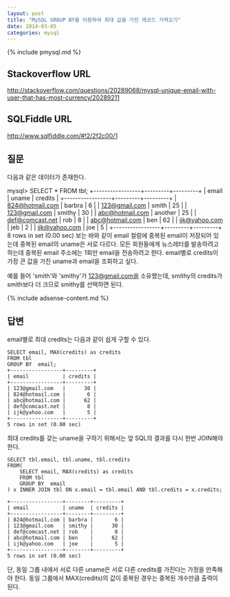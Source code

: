 ```yaml
---
layout: post
title: "MySQL GROUP BY를 이용하여 최대 값을 가진 레코드 가져오기"
date: 2014-03-05 
categories: mysql
---
```


{% include pmysql.md %}

## Stackoverflow URL

http://stackoverflow.com/questions/20289068/mysql-unique-email-with-user-that-has-most-currency/20289211

## SQLFiddle URL

http://www.sqlfiddle.com/#!2/2f2c00/1

## 질문

다음과 같은 데이터가 존재한다.

mysql> SELECT * FROM tbl;
+-----------------+---------+---------+
| email           | uname   | credits |
+-----------------+---------+---------+
| 824@hotmail.com | barbra  |       6 |
| 123@gmail.com   | smith   |      25 |
| 123@gmail.com   | smithy  |      30 |
| abc@hotmail.com | another |      25 |
| def@comcast.net | rob     |       8 |
| abc@hotmail.com | ben     |      62 |
| ijk@yahoo.com   | jeb     |       2 |
| ijk@yahoo.com   | joe     |       5 |
+-----------------+---------+---------+
8 rows in set (0.00 sec)
보는 바와 같이 email 컬럼에 중복된 email이 저장되어 있는데 중복된 email의 uname은 서로 다르다. 모든 회원들에게 뉴스레터를 발송하려고 하는데 중복된 email 주소에는 1회만 email을 전송하려고 한다. email별로 credits이 가장 큰 값을 가진 uname과 email을 조회하고 싶다.

예를 들어 'smith'와 'smithy'가 123@gmail.com을 소유했는데, smithy의 credits가 smith보다 더 크므로 smithy를 선택하면 된다.

{% include adsense-content.md %}

## 답변

email별로 최대 credits는 다음과 같이 쉽게 구할 수 있다.

    SELECT email, MAX(credits) as credits
    FROM tbl
    GROUP BY  email;
    +-----------------+---------+
    | email           | credits |
    +-----------------+---------+
    | 123@gmail.com   |      30 |
    | 824@hotmail.com |       6 |
    | abc@hotmail.com |      62 |
    | def@comcast.net |       8 |
    | ijk@yahoo.com   |       5 |
    +-----------------+---------+
    5 rows in set (0.00 sec)

최대 credits를 갖는 uname을 구하기 위해서는 앞 SQL의 결과를 다시 한번 JOIN해야 한다.

    SELECT tbl.email, tbl.uname, tbl.credits
    FROM(
        SELECT email, MAX(credits) as credits
        FROM tbl
        GROUP BY  email
    ) x INNER JOIN tbl ON x.email = tbl.email AND tbl.credits = x.credits;
     
    +-----------------+--------+---------+
    | email           | uname  | credits |
    +-----------------+--------+---------+
    | 824@hotmail.com | barbra |       6 |
    | 123@gmail.com   | smithy |      30 |
    | def@comcast.net | rob    |       8 |
    | abc@hotmail.com | ben    |      62 |
    | ijk@yahoo.com   | joe    |       5 |
    +-----------------+--------+---------+
    5 rows in set (0.00 sec)

단, 동일 그룹 내에서 서로 다른 uname은 서로 다른 credits를 가진다는 가정을 만족해야 한다. 동일 그룹에서 MAX(credits)의 값이 중복된 경우는 중복된 개수만큼 출력이 된다.
